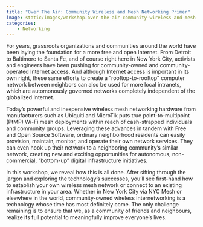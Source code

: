 ```yaml
---
title: "Over The Air: Community Wireless and Mesh Networking Primer"
image: static/images/workshop.over-the-air-community-wireless-and-mesh-networking-primer.square.jpg
categories:
    - Networking
---
```


For years, grassroots organizations and communities around the world have been laying the foundation for a more free and open Internet. From Detroit to Baltimore to Santa Fe, and of course right here in New York City, activists and engineers have been pushing for community-owned and community-operated Internet access. And although Internet access is important in its own right, these same efforts to create a &ldquo;rooftop-to-rooftop&rdquo; computer network between neighbors can also be used for more local intranets, which are automonously governed networks completely independent of the globalized Internet.

Today&rsquo;s powerful and inexpensive wireless mesh networking hardware from manufacturers such as Ubiquiti and MicroTik puts true point-to-multipoint (PtMP) Wi-Fi mesh deployments within reach of cash-strapped individuals and community groups. Leveraging these advances in tandem with Free and Open Source Software, ordinary neighborhood residents can easily provision, maintain, monitor, and operate their own network services. They can even hook up their network to a neighboring community&rsquo;s similar network, creating new and exciting opportunities for autonomous, non-commercial, &ldquo;bottom-up&rdquo; digital infrastructure initiatives.

In this workshop, we reveal how this is all done. After sifting through the jargon and exploring the technology&rsquo;s successes, you&rsquo;ll see first-hand how to establish your own wireless mesh network or connect to an existing infrastructure in your area. Whether in New York City via NYC Mesh or elsewhere in the world, community-owned wireless internetworking is a technology whose time has most definitely come. The only challenge remaining is to ensure that we, as a community of friends and neighbours, realize its full potential to meaningfully improve everyone&rsquo;s lives.
